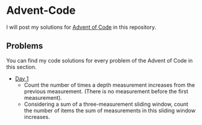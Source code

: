 # Advent-Code
I will post my solutions for [Advent of Code](https://adventofcode.com) in this repository.

## Problems
You can find my code solutions for every problem of the Advent of Code in this section.

* [Day 1](code/day1)
	* Count the number of times a depth measurement increases from the previous measurement. (There is no measurement before the first measurement).
	* Considering a sum of a three-measurement sliding window, count the number of items the sum of measurements in this sliding window increases.

